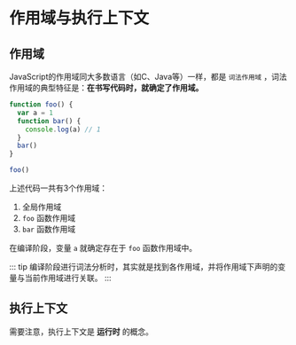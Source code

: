 # 作用域与执行上下文

## 作用域

JavaScript的作用域同大多数语言（如C、Java等）一样，都是 `词法作用域` ，词法作用域的典型特征是：**在书写代码时，就确定了作用域。**

```js
function foo() {
  var a = 1
  function bar() {
    console.log(a) // 1
  }
  bar()
}

foo()
```

上述代码一共有3个作用域：

1. 全局作用域
2. `foo` 函数作用域
3. `bar` 函数作用域

在编译阶段，变量 `a` 就确定存在于 `foo` 函数作用域中。

::: tip
编译阶段进行词法分析时，其实就是找到各作用域，并将作用域下声明的变量与当前作用域进行关联。
:::

## 执行上下文

需要注意，执行上下文是 **运行时** 的概念。